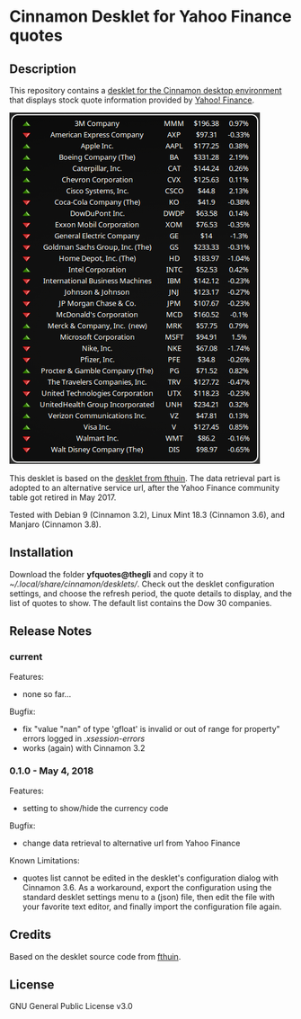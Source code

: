 # Cinnamon Desklet for Yahoo Finance quotes

## Description
This repository contains a [desklet for the Cinnamon desktop environment](https://cinnamon-spices.linuxmint.com/desklets) that displays stock quote information provided by [Yahoo! Finance](https://finance.yahoo.com/).

![Screenshot](screenshot.png)

This desklet is based on the [desklet from fthuin](https://cinnamon-spices.linuxmint.com/desklets/view/23). The data retrieval part is adopted to an alternative service url, after the Yahoo Finance community table got retired in May 2017.

Tested with Debian 9 (Cinnamon 3.2), Linux Mint 18.3 (Cinnamon 3.6), and Manjaro (Cinnamon 3.8).

## Installation
Download the folder **yfquotes@thegli** and copy it to *~/.local/share/cinnamon/desklets/*.
Check out the desklet configuration settings, and choose the refresh period, the quote details to display, and the list of quotes to show. The default list contains the Dow 30 companies.

## Release Notes

### current

Features:
* none so far...

Bugfix:
* fix "value "nan" of type 'gfloat' is invalid or out of range for property" errors logged in *.xsession-errors*
* works (again) with Cinnamon 3.2

### 0.1.0 - May 4, 2018

Features:
* setting to show/hide the currency code

Bugfix:
* change data retrieval to alternative url from Yahoo Finance
 
Known Limitations:
* quotes list cannot be edited in the desklet's configuration dialog with Cinnamon 3.6. As a workaround, export the configuration using the standard desklet settings menu to a (json) file, then edit the file with your favorite text editor, and finally import the configuration file again.
 
## Credits
Based on the desklet source code from [fthuin](https://github.com/fthuin/yahoofinance-cinnamon-desklet).

## License
GNU General Public License v3.0
